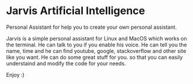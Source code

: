 # Jarvis Artificial Intelligence
Personal Assistant for help you to create your own personal assistant.

Jarvis is a simple personal assistant for Linux and MacOS which works on the terminal. He can talk to you if you enable his voice. He can tell you the name, time and he can find youtube, google, stackoverflow and other site like you want. He can do some great stuff for you. so that you can easily understaind and modify the code for your needs.

Enjoy :)
